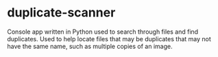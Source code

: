 duplicate-scanner
=================

Console app written in Python used to search through files and find duplicates. Used to help locate files that may be duplicates that may not have the same name, such as multiple copies of an image.
